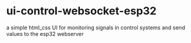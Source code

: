 # ui-control-websocket-esp32
a simple html_css UI for monitoring signals in control systems and send values to the esp32 webserver
